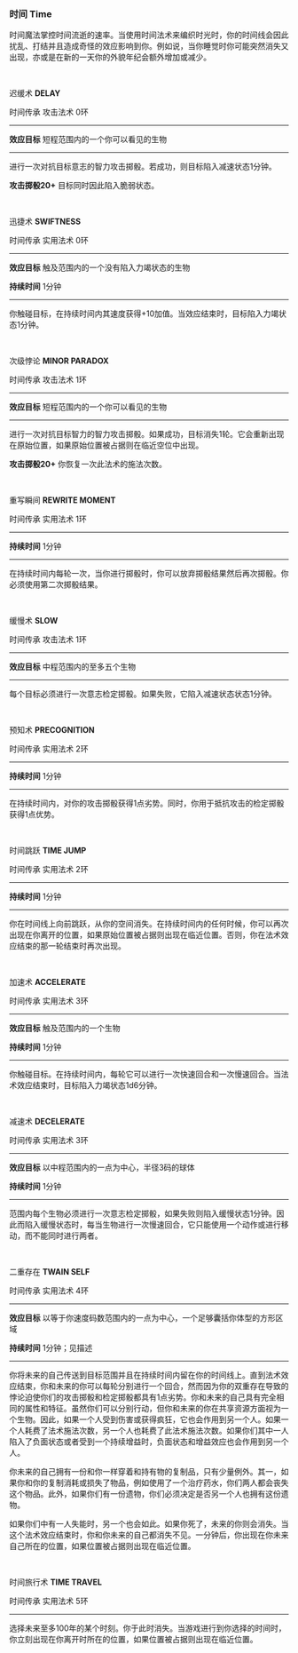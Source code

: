 ### 时间 Time

时间魔法掌控时间流逝的速率。当使用时间法术来编织时光时，你的时间线会因此扰乱、打结并且造成奇怪的效应影响到你。例如说，当你睡觉时你可能突然消失又出现，亦或是在新的一天你的外貌年纪会额外增加或减少。

 

迟缓术 **DELAY**

时间传承 攻击法术 0环

------------------------------------------------------------------------

**效应目标** 短程范围内的一个你可以看见的生物

------------------------------------------------------------------------

进行一次对抗目标意志的智力攻击掷骰。若成功，则目标陷入减速状态1分钟。

**攻击掷骰20+** 目标同时因此陷入脆弱状态。

 

迅捷术 **SWIFTNESS**

时间传承 实用法术 0环

------------------------------------------------------------------------

**效应目标** 触及范围内的一个没有陷入力竭状态的生物

**持续时间** 1分钟

------------------------------------------------------------------------

你触碰目标，在持续时间内其速度获得+10加值。当效应结束时，目标陷入力竭状态1分钟。

 

次级悖论 **MINOR PARADOX**

时间传承 攻击法术 1环

------------------------------------------------------------------------

**效应目标** 短程范围内的一个你可以看见的生物

------------------------------------------------------------------------

进行一次对抗目标智力的智力攻击掷骰。如果成功，目标消失1轮。它会重新出现在原始位置，如果原始位置被占据则在临近空位中出现。

**攻击掷骰20+** 你恢复一次此法术的施法次数。

 

重写瞬间 **REWRITE MOMENT**

时间传承 实用法术 1环

------------------------------------------------------------------------

**持续时间** 1分钟

------------------------------------------------------------------------

在持续时间内每轮一次，当你进行掷骰时，你可以放弃掷骰结果然后再次掷骰。你必须使用第二次掷骰结果。

 

缓慢术 **SLOW**

时间传承 攻击法术 1环

------------------------------------------------------------------------

**效应目标** 中程范围内的至多五个生物

------------------------------------------------------------------------

每个目标必须进行一次意志检定掷骰。如果失败，它陷入减速状态状态1分钟。

 

预知术 **PRECOGNITION**

时间传承 实用法术 2环

------------------------------------------------------------------------

**持续时间** 1分钟

------------------------------------------------------------------------

在持续时间内，对你的攻击掷骰获得1点劣势。同时，你用于抵抗攻击的检定掷骰获得1点优势。

 

时间跳跃 **TIME JUMP**

时间传承 实用法术 2环

------------------------------------------------------------------------

**持续时间** 1分钟

------------------------------------------------------------------------

你在时间线上向前跳跃，从你的空间消失。在持续时间内的任何时候，你可以再次出现在你离开的位置，如果原始位置被占据则出现在临近位置。否则，你在法术效应结束的那一轮结束时再次出现。

 

加速术 **ACCELERATE**

时间传承 实用法术 3环

------------------------------------------------------------------------

**效应目标** 触及范围内的一个生物

**持续时间** 1分钟

------------------------------------------------------------------------

你触碰目标。在持续时间内，每轮它可以进行一次快速回合和一次慢速回合。当法术效应结束时，目标陷入力竭状态1d6分钟。

 

减速术 **DECELERATE**

时间传承 实用法术 3环

------------------------------------------------------------------------

**效应目标** 以中程范围内的一点为中心，半径3码的球体

**持续时间** 1分钟

------------------------------------------------------------------------

范围内每个生物必须进行一次意志检定掷骰，如果失败则陷入缓慢状态1分钟。因此而陷入缓慢状态时，每当生物进行一次慢速回合，它只能使用一个动作或进行移动，而不能同时进行两者。

 

二重存在 **TWAIN SELF**

时间传承 实用法术 4环

------------------------------------------------------------------------

**效应目标**
以等于你速度码数范围内的一点为中心，一个足够囊括你体型的方形区域

**持续时间** 1分钟；见描述

------------------------------------------------------------------------

你将未来的自己传送到目标范围并且在持续时间内留在你的时间线上。直到法术效应结束，你和未来的你可以每轮分别进行一个回合，然而因为你的双重存在导致的悖论迫使你们的攻击掷骰和检定掷骰都具有1点劣势。你和未来的自己具有完全相同的属性和特征。虽然你们可以分别行动，但你和未来的你在共享资源方面视为一个生物。因此，如果一个人受到伤害或获得疯狂，它也会作用到另一个人。如果一个人耗费了法术施法次数，另一个人也耗费了此法术施法次数。如果你们其中一人陷入了负面状态或者受到一个持续增益时，负面状态和增益效应也会作用到另一个人。

你未来的自己拥有一份和你一样穿着和持有物的复制品，只有少量例外。其一，如果你和你的复制消耗或损失了物品，例如使用了一个治疗药水，你们两人都会丧失这个物品。此外，如果你们有一份遗物，你们必须决定是否另一个人也拥有这份遗物。

如果你们中有一人失能时，另一个也会如此。如果你死了，未来的你则会消失。当这个法术效应结束时，你和你未来的自己都消失不见。一分钟后，你出现在你未来自己所在的位置，如果位置被占据则出现在临近位置。

 

时间旅行术 **TIME TRAVEL**

时间传承 实用法术 5环

------------------------------------------------------------------------

选择未来至多100年的某个时刻。你于此时消失。当游戏进行到你选择的时间时，你立刻出现在你离开时所在的位置，如果位置被占据则出现在临近位置。
